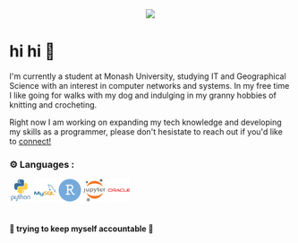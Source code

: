 <div id="header" align="center">
    <img src=llamkt.png width="350"/>
</div>

# hi hi :space_invader:


I'm currently a student at Monash University, studying IT and Geographical Science with an interest in computer networks and systems. In my free time I like going for walks with my dog and indulging in my granny hobbies of knitting and crocheting.

Right now I am working on expanding my tech knowledge and developing my skills as a programmer, please don't hesistate to reach out if you'd like to [connect!](mailto:llamkttt@gmail.com?subject=Github)

### :gear: Languages :
<div>
    <img src="https://github.com/devicons/devicon/blob/master/icons/python/python-original-wordmark.svg" title="Python" alt="Python" width="40">
    <img src="https://github.com/devicons/devicon/blob/master/icons/mysql/mysql-original-wordmark.svg" title="MySQL"  alt="MySQL" width="40">
    <img src="https://github.com/devicons/devicon/blob/master/icons/rstudio/rstudio-original.svg" title="RStudio" alt="RStudio" width="40">
    <img src="https://github.com/devicons/devicon/blob/master/icons/jupyter/jupyter-original-wordmark.svg" title="Jupyter" alt="Jupyter" width="40">
    <img src="https://github.com/devicons/devicon/blob/master/icons/oracle/oracle-original.svg" title="Oracle" alt="Oracle" width="40">
</div>

<br/>

#### :robot: trying to keep myself accountable :robot:


